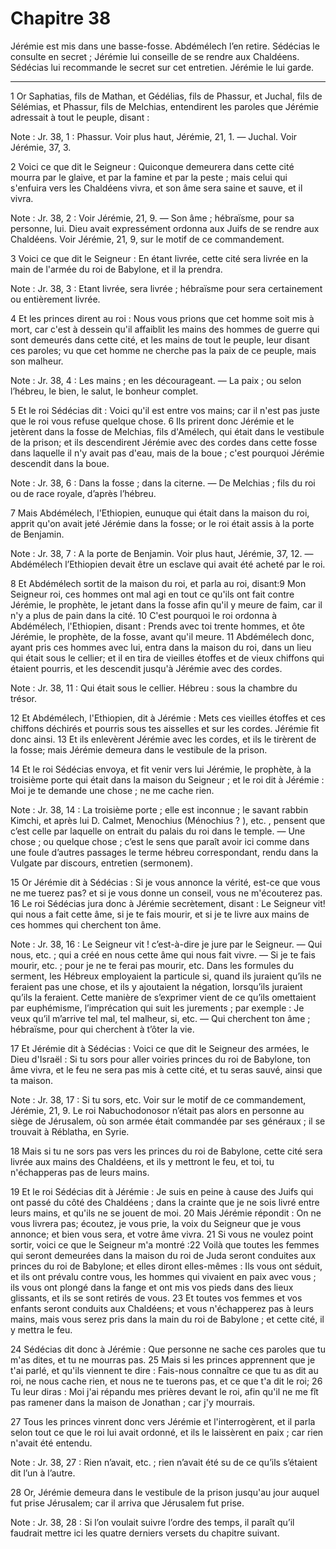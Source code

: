 # Chapitre 38

Jérémie est mis dans une basse-fosse.
Abdémélech l’en retire.
Sédécias le consulte en secret ; Jérémie lui conseille de se rendre aux Chaldéens.
Sédécias lui recommande le secret sur cet entretien.
Jérémie le lui garde.

***

1 Or Saphatias, fils de Mathan, et Gédélias, fils de Phassur, et Juchal, fils de Sélémias, et Phassur, fils de Melchias, entendirent les paroles que Jérémie adressait à tout le peuple, disant :

<span class="bible-note">Note : </span> Jr. 38, 1 : Phassur. Voir plus haut, Jérémie, 21, 1. ― Juchal. Voir Jérémie, 37, 3.

2 Voici ce que dit le Seigneur : Quiconque demeurera dans cette cité mourra par le glaive, et par la famine et par la peste ; mais celui qui s'enfuira vers les Chaldéens vivra, et son âme sera saine et sauve, et il vivra.

<span class="bible-note">Note : </span> Jr. 38, 2 : Voir Jérémie, 21, 9. ― Son âme ; hébraïsme, pour sa personne, lui. Dieu avait expressément ordonna aux Juifs de se rendre aux Chaldéens. Voir Jérémie, 21, 9, sur le motif de ce commandement.

3 Voici ce que dit le Seigneur : En étant livrée, cette cité sera livrée en la main de l'armée du roi de Babylone, et il la prendra.

<span class="bible-note">Note : </span> Jr. 38, 3 : Etant livrée, sera livrée ; hébraïsme pour sera certainement ou entièrement livrée.


4 Et les princes dirent au roi : Nous vous prions que cet homme soit mis à mort, car c'est à dessein qu'il affaiblit les mains des hommes de guerre qui sont demeurés dans cette cité, et les mains de tout le peuple, leur disant ces paroles; vu que cet homme ne cherche pas la paix de ce peuple, mais son malheur.

<span class="bible-note">Note : </span> Jr. 38, 4 : Les mains ; en les décourageant. ― La paix ; ou selon l’hébreu, le bien, le salut, le bonheur complet.

5 Et le roi Sédécias dit : Voici qu'il est entre vos mains; car il n'est pas juste que le roi vous refuse quelque chose. 6 Ils prirent donc Jérémie et le jetèrent dans la fosse de Melchias, fils d'Amélech, qui était dans le vestibule de la prison; et ils descendirent Jérémie avec des cordes dans cette fosse dans laquelle il n'y avait pas d'eau, mais de la boue ; c'est pourquoi Jérémie descendit dans la boue.

<span class="bible-note">Note : </span> Jr. 38, 6 : Dans la fosse ; dans la citerne. ― De Melchias ; fils du roi ou de race royale, d’après l’hébreu.


7 Mais Abdémélech, l'Ethiopien, eunuque qui était dans la maison du roi, apprit qu'on avait jeté Jérémie dans la fosse; or le roi était assis à la porte de Benjamin.

<span class="bible-note">Note : </span> Jr. 38, 7 : A la porte de Benjamin. Voir plus haut, Jérémie, 37, 12. ― Abdémélech l’Ethiopien devait être un esclave qui avait été acheté par le roi.

8 Et Abdémélech sortit de la maison du roi, et parla au roi, disant:9 Mon Seigneur roi, ces hommes ont mal agi en tout ce qu'ils ont fait contre Jérémie, le prophète, le jetant dans la fosse afin qu'il y meure de faim, car il n'y a plus de pain dans la cité. 10 C'est pourquoi le roi ordonna à Abdémélech, l'Ethiopien, disant : Prends avec toi trente hommes, et ôte Jérémie, le prophète, de la fosse, avant qu'il meure. 11 Abdémélech donc, ayant pris ces hommes avec lui, entra dans la maison du roi, dans un lieu qui était sous le cellier; et il en tira de vieilles étoffes et de vieux chiffons qui étaient pourris, et les descendit jusqu'à Jérémie avec des cordes.

<span class="bible-note">Note : </span> Jr. 38, 11 : Qui était sous le cellier. Hébreu : sous la chambre du trésor.

12 Et Abdémélech, l'Ethiopien, dit à Jérémie : Mets ces vieilles étoffes et ces chiffons déchirés et pourris sous tes aisselles et sur les cordes. Jérémie fit donc ainsi. 13 Et ils enlevèrent Jérémie avec les cordes, et ils le tirèrent de la fosse; mais Jérémie demeura dans le vestibule de la prison.


14 Et le roi Sédécias envoya, et fit venir vers lui Jérémie, le prophète, à la troisième porte qui était dans la maison du Seigneur ; et le roi dit à Jérémie : Moi je te demande une chose ; ne me cache rien.

<span class="bible-note">Note : </span> Jr. 38, 14 : La troisième porte ; elle est inconnue ; le savant rabbin Kimchi, et après lui D. Calmet, Menochius (Ménochius ? ), etc. , pensent que c’est celle par laquelle on entrait du palais du roi dans le temple. ― Une chose ; ou quelque chose ; c’est le sens que paraît avoir ici comme dans une foule d’autres passages le terme hébreu correspondant, rendu dans la Vulgate par discours, entretien (sermonem).

15 Or Jérémie dit à Sédécias : Si je vous annonce la vérité, est-ce que vous ne me tuerez pas? et si je vous donne un conseil, vous ne m'écouterez pas. 16 Le roi Sédécias jura donc à Jérémie secrètement, disant : Le Seigneur vit! qui nous a fait cette âme, si je te fais mourir, et si je te livre aux mains de ces hommes qui cherchent ton âme.

<span class="bible-note">Note : </span> Jr. 38, 16 : Le Seigneur vit ! c’est-à-dire je jure par le Seigneur. ― Qui nous, etc. ; qui a créé en nous cette âme qui nous fait vivre. ― Si je te fais mourir, etc. ; pour je ne te ferai pas mourir, etc. Dans les formules du serment, les Hébreux employaient la particule si, quand ils juraient qu’ils ne feraient pas une chose, et ils y ajoutaient la négation, lorsqu’ils juraient qu’ils la feraient. Cette manière de s’exprimer vient de ce qu’ils omettaient par euphémisme, l’imprécation qui suit les jurements ; par exemple : Je veux qu’il m’arrive tel mal, tel malheur, si, etc. ― Qui cherchent ton âme ; hébraïsme, pour qui cherchent à t’ôter la vie.

17 Et Jérémie dit à Sédécias : Voici ce que dit le Seigneur des armées, le Dieu d'Israël : Si tu sors pour aller voiries princes du roi de Babylone, ton âme vivra, et le feu ne sera pas mis à cette cité, et tu seras sauvé, ainsi que ta maison.

<span class="bible-note">Note : </span> Jr. 38, 17 : Si tu sors, etc. Voir sur le motif de ce commandement, Jérémie, 21, 9. Le roi Nabuchodonosor n’était pas alors en personne au siège de Jérusalem, où son armée était commandée par ses généraux ; il se trouvait à Réblatha, en Syrie.

18 Mais si tu ne sors pas vers les princes du roi de Babylone, cette cité sera livrée aux mains des Chaldéens, et ils y mettront le feu, et toi, tu n'échapperas pas de leurs mains.


19 Et le roi Sédécias dit à Jérémie : Je suis en peine à cause des Juifs qui ont passé du côté des Chaldéens ; dans la crainte que je ne sois livré entre leurs mains, et qu'ils ne se jouent de moi. 20 Mais Jérémie répondit : On ne vous livrera pas; écoutez, je vous prie, la voix du Seigneur que je vous annonce; et bien vous sera, et votre âme vivra. 21 Si vous ne voulez point sortir, voici ce que le Seigneur m'a montré :22 Voilà que toutes les femmes qui seront demeurées dans la maison du roi de Juda seront conduites aux princes du roi de Babylone; et elles diront elles-mêmes : Ils vous ont séduit, et ils ont prévalu contre vous, les hommes qui vivaient en paix avec vous ; ils vous ont plongé dans la fange et ont mis vos pieds dans des lieux glissants, et ils se sont retirés de vous. 23 Et toutes vos femmes et vos enfants seront conduits aux Chaldéens; et vous n'échapperez pas à leurs mains, mais vous serez pris dans la main du roi de Babylone ; et cette cité, il y mettra le feu.


24 Sédécias dit donc à Jérémie : Que personne ne sache ces paroles que tu m'as dites, et tu ne mourras pas. 25 Mais si les princes apprennent que je t'ai parlé, et qu'ils viennent te dire : Fais-nous connaître ce que tu as dit au roi, ne nous cache rien, et nous ne te tuerons pas, et ce que t'a dit le roi; 26 Tu leur diras : Moi j'ai répandu mes prières devant le roi, afin qu'il ne me fît pas ramener dans la maison de Jonathan ; car j'y mourrais.


27 Tous les princes vinrent donc vers Jérémie et l'interrogèrent, et il parla selon tout ce que le roi lui avait ordonné, et ils le laissèrent en paix ; car rien n'avait été entendu.

<span class="bible-note">Note : </span> Jr. 38, 27 : Rien n’avait, etc. ; rien n’avait été su de ce qu’ils s’étaient dit l’un à l’autre.


28 Or, Jérémie demeura dans le vestibule de la prison jusqu'au jour auquel fut prise Jérusalem; car il arriva que Jérusalem fut prise.

<span class="bible-note">Note : </span> Jr. 38, 28 : Si l’on voulait suivre l’ordre des temps, il paraît qu’il faudrait mettre ici les quatre derniers versets du chapitre suivant.

